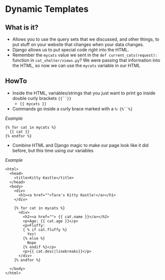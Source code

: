 # Dynamic Templates #

## What is it? ##

- Allows you to use the query sets that we discussed, and other things, to put stuff on your website that changes when your data changes.
- Django allows us to put special code right into the HTML.
- Remember the `mycats` value we sent in the `def current_cats(request):` function in `cat_shelter/views.py`?  We were passing that information into the HTML, so now we can use the `mycats` variable in our HTML

## HowTo ##

- Inside the HTML, variables/strings that you just want to print go inside double curly brackets `{{``}}`
  - `{{ mycats }}`
- Commands go inside a curly brace marked with a `%`: `{%``%}`

*Example*

    {% for cat in mycats %}
      {{ cat }}
    {% endfor %}

- Combine HTML and Django magic to make our page look like it did before, but this time using our variables

*Example*

    <html>
      <head>
        <title>Kitty Kastle</title>
      </head>
      <body>
        <div>
          <h1><a href="">Tara's Kitty Kastle!</a></h1>
        </div>
        
        {% for cat in mycats %}
          <div>
            <h2><a href=""> {{ cat.name }}</a></h2>
            <p>Age: {{ cat.age }}</p>
            <p>Fluffy: 
            { % if cat.fluffy %}
              Yes!
            {% else %}
              Nope
            {% endif %}</p>
            <p>{{ cat.desc|linebreaks}}</p>
          </div>
        {% endfor %}
        
      </body>
    </html>
